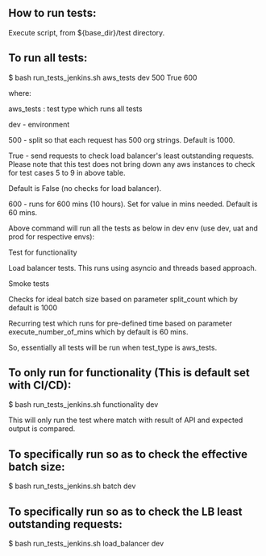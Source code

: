 How to run tests:
------------------
Execute script, from ${base_dir}/test directory.

To run all tests:
-----------------

$ bash run_tests_jenkins.sh aws_tests dev 500 True 600

where:

aws_tests : test type which runs all tests

dev - environment

500 - split so that each request has 500 org strings. Default is 1000.

True - send requests to check load balancer's least outstanding requests. Please note that this test does not bring down any aws instances to check for test cases 5 to 9 in above table.

Default is False (no checks for load balancer).

600 - runs for 600 mins (10 hours). Set for value in mins needed. Default is 60 mins.

Above command will run all the tests as below in dev env (use dev, uat and prod for respective envs):

Test for functionality


Load balancer tests. This runs using asyncio and threads based approach.

Smoke tests

Checks for ideal batch size based on parameter split_count which by default is 1000

Recurring test which runs for pre-defined time based on parameter execute_number_of_mins which by default is 60 mins.

So, essentially all tests will be run when test_type is aws_tests.


To only run for functionality (This is default set with CI/CD):
-------------------------------------------------

$ bash run_tests_jenkins.sh functionality dev

This will only run the test where match with result of API and expected output is compared.

To specifically run so as to check the effective batch size:
------------------------------------------------------

$ bash run_tests_jenkins.sh batch dev

To specifically run so as to check the LB least outstanding requests:
-----------------------------------------------------------

$ bash run_tests_jenkins.sh load_balancer dev
